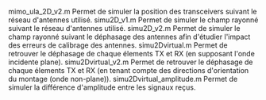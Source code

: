 mimo_ula_2D_v2.m Permet de simuler la position des transceivers suivant le réseau d'antennes utilisé.
simu2D_v1.m Permet de simuler le champ rayonné suivant le réseau d'antennes utilisé.
simu2D_v2.m Permet de simuler le champ rayonné suivant le déphasage des antennes afin d'étudier l'impact des erreurs de calibrage des antennes.
simu2Dvirtual.m Permet de retrouver le déphasage de chaque élements TX et RX (en supposant l'onde incidente plane).
simu2Dvirtual_v2.m Permet de retrouver le déphasage de chaque élements TX et RX (en tenant compte des directions d'orientation du montage (onde non-plane)).
simu2Dvirtual_amplitude.m Permet de simuler la différence d'amplitude entre les signaux reçus.
